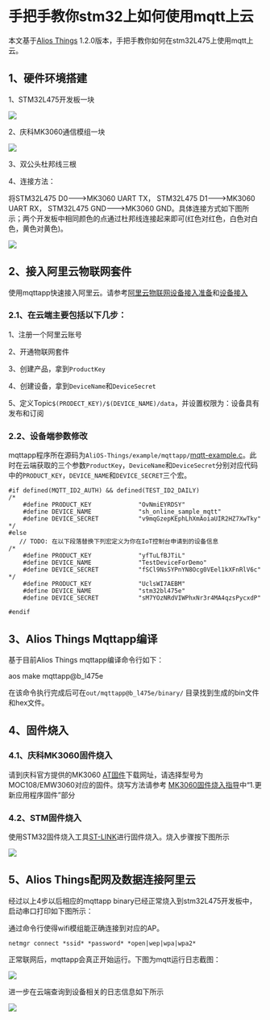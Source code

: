 # 手把手教你stm32上如何使用mqtt上云

本文基于[Alios Things](https://github.com/alibaba/AliOS-Things) 1.2.0版本，手把手教你如何在stm32L475上使用mqtt上云。

## 1、硬件环境搭建

1、STM32L475开发板一块

![](https://img.alicdn.com/tfs/TB1J6KLmZLJ8KJjy0FnXXcFDpXa-3968-2976.jpg)

2、庆科MK3060通信模组一块

![](https://img.alicdn.com/tfs/TB1HYMxmRfH8KJjy1XbXXbLdXXa-2976-3968.jpg)

3、双公头杜邦线三根

4、连接方法：

将STM32L475 D0--->MK3060 UART TX， STM32L475 D1--->MK3060 UART RX， STM32L475 GND--->MK3060 GND。具体连接方式如下图所示；两个开发板中相同颜色的点通过杜邦线连接起来即可(红色对红色，白色对白色，黄色对黄色)。

![](https://img.alicdn.com/tfs/TB1k.Sfm3DD8KJjy0FdXXcjvXXa-3968-2976.jpg)



## 2、接入阿里云物联网套件

使用mqttapp快速接入阿里云。请参考[阿里云物联网设备接入准备](https://help.aliyun.com/document_detail/42714.html?spm=5176.doc30530.2.5.eofHfK)和[设备接入](https://help.aliyun.com/document_detail/30530.html?spm=5176.doc42714.2.7.LjopzI)

### 2.1、在云端主要包括以下几步：

1、注册一个阿里云账号

2、开通物联网套件

3、创建产品，拿到`ProductKey`

4、创建设备，拿到`DeviceName`和`DeviceSecret`

5、定义Topic`$(PRODECT_KEY)/$(DEVICE_NAME)/data`，并设置权限为：设备具有发布和订阅

### 2.2、设备端参数修改

mqttapp程序所在源码为`AliOS-Things/example/mqttapp/`[mqtt-example.c](https://github.com/alibaba/AliOS-Things/blob/master/example/mqttapp/mqtt-example.c)。此时在云端获取的三个参数`ProductKey`，`DeviceName`和`DeviceSecret`分别对应代码中的`PRODUCT_KEY`，`DEVICE_NAME`和`DEVICE_SECRET`三个宏。

```
#if defined(MQTT_ID2_AUTH) && defined(TEST_ID2_DAILY)
/*
    #define PRODUCT_KEY             "OvNmiEYRDSY"
    #define DEVICE_NAME             "sh_online_sample_mqtt"
    #define DEVICE_SECRET           "v9mqGzepKEphLhXmAoiaUIR2HZ7XwTky"
*/
#else
   // TODO: 在以下段落替换下列宏定义为你在IoT控制台申请到的设备信息
/*
    #define PRODUCT_KEY             "yfTuLfBJTiL"
    #define DEVICE_NAME             "TestDeviceForDemo"
    #define DEVICE_SECRET           "fSCl9Ns5YPnYN8Ocg0VEel1kXFnRlV6c"
*/
    #define PRODUCT_KEY             "UclsWI7AEBM"
    #define DEVICE_NAME             "stm32bl475e"
    #define DEVICE_SECRET           "sM7YOzNRdVIWPhxNr3r4MA4qzsPycxdP" 

#endif
```

## 3、Alios Things Mqttapp编译

基于目前Alios Things mqttapp编译命令行如下：

aos make mqttapp@b_l475e

在该命令执行完成后可在`out/mqttapp@b_l475e/binary/` 目录找到生成的bin文件和hex文件。

## 4、固件烧入

### 4.1、庆科MK3060固件烧入

请到庆科官方提供的MK3060 [AT固件](http://developer.mxchip.com/developer/md/bWljby1oYW5kYm9vay9Eb3dubG9hZC8zLTIuTWlDT19BVF92Mi4wX0NNRC5tZA)下载网址，请选择型号为MOC108/EMW3060对应的固件。烧写方法请参考 [MK3060固件烧入指导](http://developer.mxchip.com/handbooks/63)中“1.更新应用程序固件”部分

### 4.2、STM固件烧入

使用STM32固件烧入工具[ST-LINK](http://www.st.com/content/st_com/en/products/development-tools/software-development-tools/stm32-software-development-tools/stm32-programmers/stsw-link004.html)进行固件烧入。烧入步骤按下图所示

![](https://img.alicdn.com/tfs/TB1QprXm46I8KJjy0FgXXXXzVXa-937-241.jpg)

## 5、Alios Things配网及数据连接阿里云

经过以上4步以后相应的mqttapp binary已经正常烧入到stm32L475开发板中，启动串口打印如下图所示：

通过命令行使得wifi模组能正确连接到对应的AP。

`netmgr connect *ssid* *password* *open|wep|wpa|wpa2*`

正常联网后，mqttapp会真正开始运行。下图为mqtt运行日志截图：

![](https://img.alicdn.com/tfs/TB1_9CBm8DH8KJjSspnXXbNAVXa-1708-284.jpg)

进一步在云端查询到设备相关的日志信息如下所示

![](https://img.alicdn.com/tfs/TB1kk_ImZLJ8KJjy0FnXXcFDpXa-1875-833.jpg)

